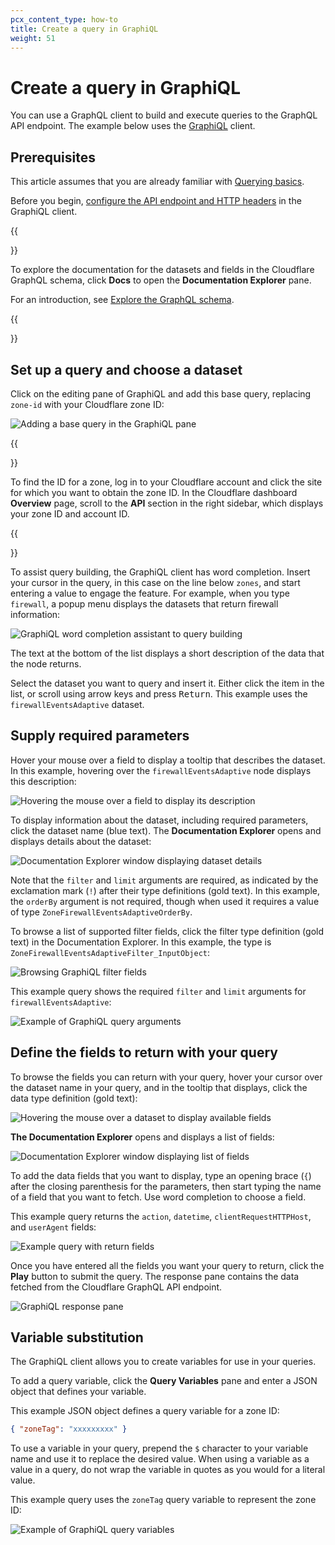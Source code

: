 ```yaml
---
pcx_content_type: how-to
title: Create a query in GraphiQL
weight: 51
---
```


# Create a query in GraphiQL

You can use a GraphQL client to build and execute queries to the GraphQL API endpoint. The example below uses the [GraphiQL](https://github.com/graphql/graphiql/tree/main/packages/graphiql#readme) client.

## Prerequisites

This article assumes that you are already familiar with [Querying basics](/analytics/graphql-api/getting-started/querying-basics/).

Before you begin, [configure the API endpoint and HTTP headers](/analytics/graphql-api/getting-started/authentication/graphql-client-headers/) in the GraphiQL client.

{{<Aside type="note" header="Note">}}

To explore the documentation for the datasets and fields in the Cloudflare GraphQL schema, click **Docs** to open the **Documentation Explorer** pane.

For an introduction, see [Explore the GraphQL schema](/analytics/graphql-api/getting-started/explore-graphql-schema/).

{{</Aside>}}

## Set up a query and choose a dataset

Click on the editing pane of GraphiQL and add this base query, replacing `zone-id` with your Cloudflare zone ID:

![Adding a base query in the GraphiQL pane](/analytics/static/images/graphiql-base-query.png)

{{<Aside type="note" header="Note">}}

To find the ID for a zone, log in to your Cloudflare account and click the site for which you want to obtain the zone ID. In the Cloudflare dashboard **Overview** page, scroll to the **API** section in the right sidebar, which displays your zone ID and account ID.

{{</Aside>}}

To assist query building, the GraphiQL client has word completion. Insert your cursor in the query, in this case on the line below `zones`, and start entering a value to engage the feature. For example, when you type `firewall`, a popup menu displays the datasets that return firewall information:

![GraphiQL word completion assistant to query building](/analytics/static/images/graphiql-word-completion.png)

The text at the bottom of the list displays a short description of the data that the node returns.

Select the dataset you want to query and insert it. Either click the item in the list, or scroll using arrow keys and press <kbd>Return</kbd>. This example uses the `firewallEventsAdaptive` dataset.

## Supply required parameters

Hover your mouse over a field to display a tooltip that describes the dataset. In this example, hovering over the `firewallEventsAdaptive` node displays this description:

![Hovering the mouse over a field to display its description](/analytics/static/images/graphiql-set-up-base-query.png)

To display information about the dataset, including required parameters, click the dataset name (blue text). The **Documentation Explorer** opens and displays details about the dataset:

![Documentation Explorer window displaying dataset details](/analytics/static/images/graphiql-parameters.png)

Note that the `filter` and `limit` arguments are required, as indicated by the exclamation mark (`!`) after their type definitions (gold text). In this example, the `orderBy` argument is not required, though when used it requires a value of type `ZoneFirewallEventsAdaptiveOrderBy`.

To browse a list of supported filter fields, click the filter type definition (gold text) in the Documentation Explorer. In this example, the type is `ZoneFirewallEventsAdaptiveFilter_InputObject`:

![Browsing GraphiQL filter fields](/analytics/static/images/graphiql-filter-fields.png)

This example query shows the required `filter` and `limit` arguments for `firewallEventsAdaptive`:

![Example of GraphiQL query arguments](/analytics/static/images/graphiql-filter-values.png)

## Define the fields to return with your query

To browse the fields you can return with your query, hover your cursor over the dataset name in your query, and in the tooltip that displays, click the data type definition (gold text):

![Hovering the mouse over a dataset to display available fields](/analytics/static/images/graphiql-set-up-base-query.png)

**The Documentation Explorer** opens and displays a list of fields:

![Documentation Explorer window displaying list of fields](/analytics/static/images/graphiql-return-fields.png)

To add the data fields that you want to display, type an opening brace (`{`) after the closing parenthesis for the parameters, then start typing the name of a field that you want to fetch. Use word completion to choose a field.

This example query returns the `action`, `datetime`, `clientRequestHTTPHost`, and `userAgent` fields:

![Example query with return fields](/analytics/static/images/graphiql-query-return-field-values.png)

Once you have entered all the fields you want your query to return, click the **Play** button to submit the query. The response pane contains the data fetched from the Cloudflare GraphQL API endpoint.

![GraphiQL response pane](/analytics/static/images/create-query-fw-data-set-play.png)

## Variable substitution

The GraphiQL client allows you to create variables for use in your queries.

To add a query variable, click the **Query Variables** pane and enter a JSON object that defines your variable.

This example JSON object defines a query variable for a zone ID:

```json
{ "zoneTag": "xxxxxxxxx" }
```

To use a variable in your query, prepend the `$` character to your variable name and use it to replace the desired value. When using a variable as a value in a query, do not wrap the variable in quotes as you would for a literal value.

This example query uses the `zoneTag` query variable to represent the zone ID:

![Example of GraphiQL query variables](/analytics/static/images/graphiql-query-variables.png)
